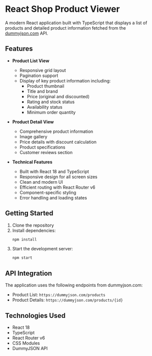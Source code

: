 # React Shop Product Viewer

A modern React application built with TypeScript that displays a list of products and detailed product information fetched from the [dummyjson.com](https://dummyjson.com/products) API.

## Features

-   **Product List View**

    -   Responsive grid layout
    -   Pagination support
    -   Display of key product information including:
        -   Product thumbnail
        -   Title and brand
        -   Price (original and discounted)
        -   Rating and stock status
        -   Availability status
        -   Minimum order quantity

-   **Product Detail View**

    -   Comprehensive product information
    -   Image gallery
    -   Price details with discount calculation
    -   Product specifications
    -   Customer reviews section

-   **Technical Features**
    -   Built with React 18 and TypeScript
    -   Responsive design for all screen sizes
    -   Clean and modern UI
    -   Efficient routing with React Router v6
    -   Component-specific styling
    -   Error handling and loading states

## Getting Started

1. Clone the repository
2. Install dependencies:
    ```bash
    npm install
    ```
3. Start the development server:
    ```bash
    npm start
    ```

## API Integration

The application uses the following endpoints from dummyjson.com:

-   Product List: `https://dummyjson.com/products`
-   Product Details: `https://dummyjson.com/products/{id}`

## Technologies Used

-   React 18
-   TypeScript
-   React Router v6
-   CSS Modules
-   DummyJSON API
